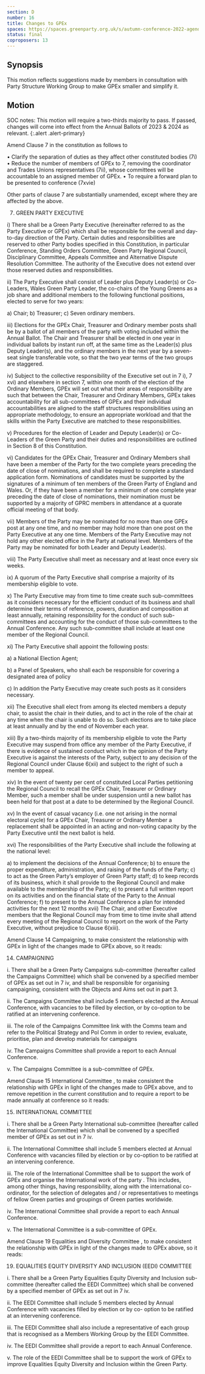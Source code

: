 ```yaml
---
section: D
number: 16
title: Changes to GPEx
spaces: https://spaces.greenparty.org.uk/s/autumn-conference-2022-agenda-forum/?contentId=101838
status: final
coproposers: 13
---
```

## Synopsis
This motion reflects suggestions made by members in consultation with Party Structure Working Group to make GPEx smaller and simplify it.

## Motion
SOC notes: This motion will require a two-thirds majority to pass. If passed, changes will come into effect from the Annual Ballots of 2023 & 2024 as relevant.
{:.alert .alert-primary}

Amend Clause 7 in the constitution as follows to

•	Clarify the separation of duties as they affect other constituted bodies (7i)
•	Reduce the number of members of GPEx to 7, removing the coordinator and Trades Unions representatives (7ii), whose committees will be accountable to an assigned member of GPEx.
•	To require a forward plan to be presented to conference (7xvie)

Other parts of clause 7 are substantially unamended, except where they are affected by the above.

7.	GREEN PARTY EXECUTIVE

i)	There shall be a Green Party Executive (hereinafter referred to as the Party Executive or GPEx) which shall be responsible for the overall and day-to-day direction of the Party. Certain duties and responsibilities are reserved to other Party bodies specified in this Constitution, in particular Conference, Standing Orders Committee, Green Party Regional Council, Disciplinary Committee, Appeals Committee and Alternative Dispute Resolution Committee. The authority of the Executive does not extend over those reserved duties and responsibilities.

ii)	The Party Executive shall consist of Leader plus Deputy Leader(s) or Co-Leaders, Wales Green Party Leader, the co-chairs of the Young Greens as a job share and additional members to the following functional positions, elected to serve for two years:

a)	Chair;
b)	Treasurer;
c)	Seven ordinary members.

iii)	Elections for the GPEx Chair, Treasurer and Ordinary member posts shall be by a ballot of all members of the party with voting included within the Annual Ballot.  The Chair and Treasurer shall be elected in one year in individual ballots by instant run off, at the same time as the Leader(s) plus Deputy Leader(s), and the ordinary members in the next year by a seven-seat single transferable vote, so that the two year terms of the two groups are staggered.

iv)	Subject to the collective responsibility of the Executive set out in 7 i), 7 xvi) and elsewhere in section 7, within one month of the election of the Ordinary Members, GPEx will set out what their areas of responsibility are such that between the Chair, Treasurer and Ordinary Members, GPEx takes accountability for all sub-committees of GPEx and their individual accountabilities are aligned to the staff structures responsibilities using an appropriate methodology, to ensure an appropriate workload and that the skills within the Party Executive are matched to these responsibilities.

v)	Procedures for the election of Leader and Deputy Leader(s) or Co-Leaders of the Green Party and their duties and responsibilities are outlined in Section 8 of this Constitution.

vi)	Candidates for the GPEx Chair, Treasurer and Ordinary Members shall have been a member of the Party for the two complete years preceding the date of close of nominations, and shall be required to complete a standard application form. Nominations of candidates must be supported by the signatures of a minimum of ten members of the Green Party of England and Wales. Or, if they have been a member for a minimum of one complete year preceding the date of close of nominations, their nomination must be supported by a majority of GPRC members in attendance at a quorate official meeting of that body.

vii)	Members of the Party may be nominated for no more than one GPEx post at any one time, and no member may hold more than one post on the Party Executive at any one time. Members of the Party Executive may not hold any other elected office in the Party at national level. Members of the Party may be nominated for both Leader and Deputy Leader(s).

viii)	The Party Executive shall meet as necessary and at least once every six weeks.

ix)	A quorum of the Party Executive shall comprise a majority of its membership eligible to vote.

x)	The Party Executive may from time to time create such sub-committees as it considers necessary for the efficient conduct of its business and shall determine their terms of reference, powers, duration and composition at least annually, retaining responsibility for the conduct of such sub-committees and accounting for the conduct of those sub-committees to the Annual Conference. Any such sub-committee shall include at least one member of the Regional Council.

xi)	The Party Executive shall appoint the following posts:

a)	a National Election Agent;

b)	a Panel of Speakers, who shall each be responsible for covering a designated area of policy

c)	In addition the Party Executive may create such posts as it considers necessary.

xii)	The Executive shall elect from among its elected members a deputy chair, to assist the chair in their duties, and to act in the role of the chair at any time when the chair is unable to do so. Such elections are to take place at least annually and by the end of November each year.

xiii)	By a two-thirds majority of its membership eligible to vote the Party Executive may suspend from office any member of the Party Executive, if there is evidence of sustained conduct which in the opinion of the Party Executive is against the interests of the Party, subject to any decision of the Regional Council under Clause 6(xii) and subject to the right of such a member to appeal.

xiv)	In the event of twenty per cent of constituted Local Parties petitioning the Regional Council to recall the GPEx Chair, Treasurer or Ordinary Member, such a member shall be under suspension until a new ballot has been held for that post at a date to be determined by the Regional Council.

xv)	In the event of casual vacancy (i.e. one not arising in the normal electoral cycle) for a GPEx Chair, Treasurer or Ordinary Member a replacement shall be appointed in an acting and non-voting capacity by the Party Executive until the next ballot is held.

xvi)	The responsibilities of the Party Executive shall include the following at the national level:

a)	to implement the decisions of the Annual Conference;
b)	to ensure the proper expenditure, administration, and raising of the funds of the Party;
c)	to act as the Green Party’s employer of Green Party staff;
d)	to keep records of its business, which it shall provide to the Regional Council and make available to the membership of the Party;
e)	to present a full written report on its activities and on the financial state of the Party to the Annual Conference;
f)	to present to the Annual Conference a plan for intended activities for the next 12 months
xvii)	The Chair, and other Executive members that the Regional Council may from time to time invite shall attend every meeting of the Regional Council to report on the work of the Party Executive, without prejudice to Clause 6(xiii).

Amend Clause 14 Campaigning, to make consistent the relationship with GPEx in light of the changes made to GPEx above, so it reads:

14.	CAMPAIGNING

i.	There shall be a Green Party Campaigns sub-committee (hereafter called the Campaigns Committee) which shall be convened by a specified member of GPEx as set out in 7 iv, and shall be responsible for organising campaigning, consistent with the Objects and Aims set out in part 3.

ii.	The Campaigns Committee shall include 5 members elected at the Annual Conference, with vacancies to be filled by election, or by co-option to be ratified at an intervening conference.

iii.	The role of the Campaigns Committee link with the Comms team and refer to the Political Strategy and Pol Comm in order to review, evaluate, prioritise, plan and develop materials for campaigns

iv.	The Campaigns Committee shall provide a report to each Annual Conference.

v.	The Campaigns Committee is a sub-committee of GPEx.

Amend Clause 15 International Committee , to make consistent the relationship with GPEx in light of the changes made to GPEx above, and to remove repetition in the current constitution and to require a report to be made annually at conference so it reads:

15.	INTERNATIONAL COMMITTEE

i.	There shall be a Green Party International sub-committee (hereafter called the International Committee) which shall be convened by a specified member of GPEx as set out in 7 iv.

ii.	The International Committee shall include 5 members elected at Annual Conference with vacancies filled by election or by co-option to be ratified at an intervening conference.

iii.	The role of the International Committee shall be to support the work of GPEx and organise the International work of the party . This includes, among other things, having responsibility, along with the international co-ordinator, for the selection of delegates and / or representatives to meetings of fellow Green parties and groupings of Green parties worldwide.

iv.	The International Committee shall provide a report to each Annual Conference.

v.	The International Committee is a sub-committee of GPEx.

Amend Clause 19 Equalities and Diversity Committee , to make consistent the relationship with GPEx in light of the changes made to GPEx above, so it reads:

19.	 EQUALITIES EQUITY DIVERSITY AND INCLUSION (EEDI) COMMITTEE

i.	There shall be a Green Party Equalities Equity Diversity and Inclusion sub-committee (hereafter called the EEDI Committee) which shall be convened by a specified member of GPEx as set out in 7 iv.

ii.	The EEDI Committee shall include 5 members elected by Annual Conference with vacancies filled by election or by co- option to be ratified at an intervening conference.

iii.	The EEDI Committee shall also include a representative of each group that is recognised as a Members Working Group by the EEDI Committee.

iv.	The EEDI Committee shall provide a report to each Annual Conference.

v.	The role of the EEDI Committee shall be to support the work of GPEx to improve Equalities Equity Diversity and Inclusion within the Green Party.
